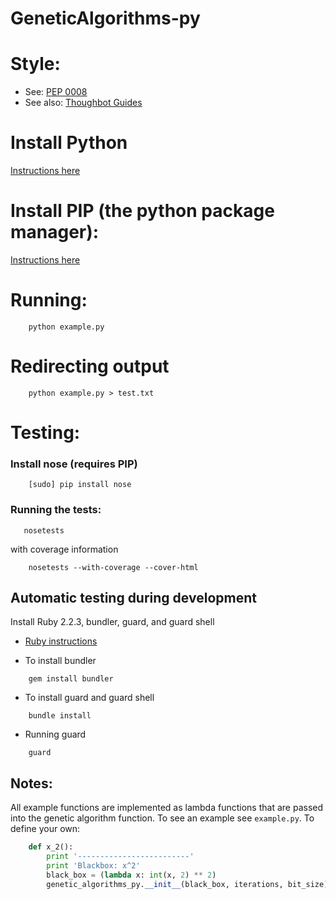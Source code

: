 # GeneticAlgorithms-py

# Style:
  - See: [PEP 0008](https://www.python.org/dev/peps/pep-0008/)
  - See also: [Thoughbot Guides](https://github.com/thoughtbot/guides)

# Install Python

[Instructions here](https://www.python.org/)

# Install PIP (the python package manager):

[Instructions here](https://pip.pypa.io/en/stable/installing/)

# Running:

```shell
    python example.py
```
# Redirecting output
```shell
    python example.py > test.txt
```

# Testing:

### Install nose (requires PIP)

```shell
    [sudo] pip install nose
```
### Running the tests:

```shell
   nosetests
```

with coverage information

```shell
    nosetests --with-coverage --cover-html
```

## Automatic testing during development

Install Ruby 2.2.3, bundler, guard, and guard shell

- [Ruby instructions](https://www.ruby-lang.org/en/)

- To install bundler
```shell
    gem install bundler
```

- To install guard and guard shell
```shell
    bundle install
```

- Running guard
```
    guard
```

## Notes:

All example functions are implemented as lambda functions that are passed into the genetic algorithm function. To see an example see `example.py`. To define your own:

```python
    def x_2():
        print '-------------------------'
        print 'Blackbox: x^2'
        black_box = (lambda x: int(x, 2) ** 2)
        genetic_algorithms_py.__init__(black_box, iterations, bit_size)
````

